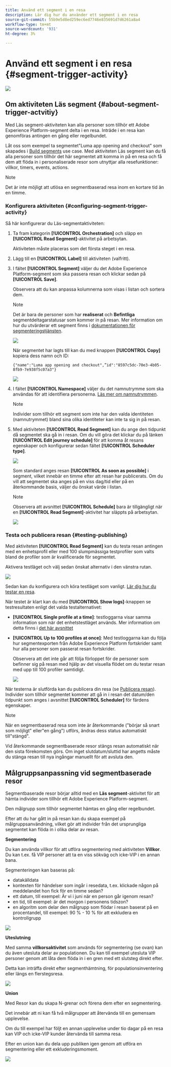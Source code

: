 ```yaml
---
title: Använd ett segment i en resa
description: Lär dig hur du använder ett segment i en resa
source-git-commit: 55b9e5d8ed259ec6ed7746e835691d7d6261a8a4
workflow-type: tm+mt
source-wordcount: '931'
ht-degree: 3%

---
```


# Använd ett segment i en resa {#segment-trigger-activity}

![](../assets/do-not-localize/badge.png)

## Om aktiviteten Läs segment {#about-segment-trigger-actvitiy}

Med Läs segment-aktiviteten kan alla personer som tillhör ett Adobe Experience Platform-segment delta i en resa. Inträde i en resa kan genomföras antingen en gång eller regelbundet.

Låt oss som exempel ta segmentet&quot;Luma app opening and checkout&quot; som skapades i [Build segments](../segment/about-segments.md) use case. Med aktiviteten Läs segment kan du få alla personer som tillhör det här segmentet att komma in på en resa och få dem att flöda in i personaliserade resor som utnyttjar alla resefunktioner: villkor, timers, events, actions.

>[!NOTE]
>
>Det är inte möjligt att utlösa en segmentbaserad resa inom en kortare tid än en timme.

### Konfigurera aktiviteten {#configuring-segment-trigger-activity}

Så här konfigurerar du Läs-segmentaktiviteten:

1. Ta fram kategorin **[!UICONTROL Orchestration]** och släpp en **[!UICONTROL Read Segment]**-aktivitet på arbetsytan.

   Aktiviteten måste placeras som det första steget i en resa.

1. Lägg till en **[!UICONTROL Label]** till aktiviteten (valfritt).

1. I fältet **[!UICONTROL Segment]** väljer du det Adobe Experience Platform-segment som ska passera resan och klickar sedan på **[!UICONTROL Save]**.

   Observera att du kan anpassa kolumnerna som visas i listan och sortera dem.

   >[!NOTE]
   >
   >Det är bara de personer som har **realiserat** och **Befintliga** segmentdeltagarstatusar som kommer in på resan. Mer information om hur du utvärderar ett segment finns i [dokumentationen för segmenteringstjänsten](https://experienceleague.adobe.com/docs/experience-platform/segmentation/tutorials/evaluate-a-segment.html?lang=en#interpret-segment-results).

   ![](../assets/read-segment-selection.png)

   När segmentet har lagts till kan du med knappen **[!UICONTROL Copy]** kopiera dess namn och ID:

   `{"name":"Luma app opening and checkout",”id":"8597c5dc-70e3-4b05-8fb9-7e938f5c07a3"}`

   ![](../assets/read-segment-copy.png)

1. I fältet **[!UICONTROL Namespace]** väljer du det namnutrymme som ska användas för att identifiera personerna. [Läs mer om namnutrymmen](../event/about-creating.md#select-the-namespace).

   >[!NOTE]
   >
   >Individer som tillhör ett segment som inte har den valda identiteten (namnutrymmet) bland sina olika identiteter kan inte ta sig in på resan.

1. Med aktiviteten **[!UICONTROL Read Segment]** kan du ange den tidpunkt då segmentet ska gå in i resan. Om du vill göra det klickar du på länken **[!UICONTROL Edit journey schedule]** för att komma åt resans egenskaper och konfigurerar sedan fältet **[!UICONTROL Scheduler type]**.

   ![](../assets/read-segment-schedule.png)

   Som standard anges resan **[!UICONTROL As soon as possible]** i segment, vilket innebär en timme efter att resan har publicerats. Om du vill att segmentet ska anges på en viss dag/tid eller på en återkommande basis, väljer du önskat värde i listan.

   >[!NOTE]
   >
   >Observera att avsnittet **[!UICONTROL Schedule]** bara är tillgängligt när en **[!UICONTROL Read Segment]**-aktivitet har släppts på arbetsytan.

   ![](../assets/read-segment-schedule-list.png)

### Testa och publicera resan {#testing-publishing}

Med aktiviteten **[!UICONTROL Read Segment]** kan du testa resan antingen med en enhetsprofil eller med 100 slumpmässiga testprofiler som valts bland de profiler som är kvalificerade för segmentet.

Aktivera testläget och välj sedan önskat alternativ i den vänstra rutan.

![](../assets/read-segment-test-mode.png)

Sedan kan du konfigurera och köra testläget som vanligt. [Lär dig hur du testar en resa](testing-the-journey.md).

När testet är klart kan du med **[!UICONTROL Show logs]**-knappen se testresultaten enligt det valda testalternativet:

* **[!UICONTROL Single profile at a time]**: testloggarna visar samma information som när det enhetstestläget används. Mer information om detta finns i [det här avsnittet](testing-the-journey.md#viewing_logs)

* **[!UICONTROL Up to 100 profiles at once]**: Med testloggarna kan du följa hur segmentexporten från Adobe Experience Platform fortskrider samt hur alla personer som passerat resan fortskrider.

   Observera att det inte går att följa förloppet för de personer som befinner sig på resan med hjälp av det visuella flödet om du testar resan med upp till 100 profiler samtidigt.

   ![](../assets/read-segment-log.png)

När testerna är slutförda kan du publicera din resa (se [Publicera resan](publishing-the-journey.md)). Individer som tillhör segmentet kommer att gå in i resan det datum/den tidpunkt som anges i avsnittet **[!UICONTROL Scheduler]** för färdens egenskaper.

>[!NOTE]
>
>När en segmentbaserad resa som inte är återkommande (&quot;börjar så snart som möjligt&quot; eller&quot;en gång&quot;) utförs, ändras dess status automatiskt till&quot;stängd&quot;.
>
>Vid återkommande segmentbaserade resor stängs resan automatiskt när den sista förekomsten görs. Om inget slutdatum/sluttid har angetts måste du stänga resan till nya ingångar manuellt för att avsluta den.


## Målgruppsanpassning vid segmentbaserade resor

Segmentbaserade resor börjar alltid med en **Läs segment**-aktivitet för att hämta individer som tillhör ett Adobe Experience Platform-segment.

Den målgrupp som tillhör segmentet hämtas en gång eller regelbundet.

Efter att du har gått in på resan kan du skapa exempel på målgruppsanvändning, vilket gör att individer från det ursprungliga segmentet kan flöda in i olika delar av resan.

**Segmentering**

Du kan använda villkor för att utföra segmentering med aktiviteten **Villkor**. Du kan t.ex. få VIP personer att ta en viss sökväg och icke-VIP i en annan bana.

Segmenteringen kan baseras på:

* datakälldata
* kontexten för händelser som ingår i resedata, t.ex. klickade någon på meddelandet hon fick för en timme sedan?
* ett datum, till exempel: Är vi i juni när en person går igenom resan?
* en tid, till exempel: är det morgon i personens tidszon?
* en algoritm som delar den målgrupp som flödar i resan baserat på en procentandel, till exempel: 90 % - 10 % för att exkludera en kontrollgrupp

![](../assets/read-segment-audience1.png)

**Uteslutning**

Med samma **villkorsaktivitet** som används för segmentering (se ovan) kan du även utesluta delar av populationen. Du kan till exempel utesluta VIP personer genom att låta dem flöda in i en gren med ett slutsteg direkt efter.

Detta kan inträffa direkt efter segmenthämtning, för populationsinventering eller längs en flerstegsresa.

![](../assets/read-segment-audience2.png)

**Union**

Med Resor kan du skapa N-grenar och förena dem efter en segmentering.

Det innebär att ni kan få två målgrupper att återvända till en gemensam upplevelse.

Om du till exempel har följt en annan upplevelse under tio dagar på en resa kan VIP och icke-VIP kunder återvända till samma resa.

Efter en union kan du dela upp publiken igen genom att utföra en segmentering eller ett exkluderingsmoment.

![](../assets/read-segment-audience3.png)

